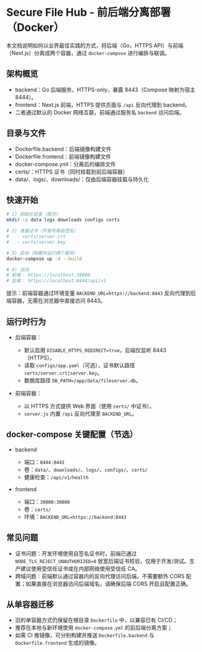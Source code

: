 # Secure File Hub - 前后端分离部署（Docker）

本文档说明如何以业界最佳实践的方式，将后端（Go，HTTPS API）与前端（Next.js）分离成两个容器，通过 `docker-compose` 进行编排与联调。

## 架构概览

- backend：Go 后端服务，HTTPS-only，暴露 8443（Compose 映射为宿主 8444）。
- frontend：Next.js 前端，HTTPS 提供页面与 `/api` 反向代理到 backend。
- 二者通过默认的 Docker 网络互联，前端通过服务名 `backend` 访问后端。

## 目录与文件

- Dockerfile.backend：后端镜像构建文件
- Dockerfile.frontend：前端镜像构建文件
- docker-compose.yml：分离后的编排文件
- certs/：HTTPS 证书（同时挂载到前后端容器）
- data/、logs/、downloads/：仅由后端容器挂载与持久化

## 快速开始

```bash
# 1) 初始化目录（首次）
mkdir -p data logs downloads configs certs

# 2) 准备证书（开发可用自签名）
#   - certs/server.crt
#   - certs/server.key

# 3) 启动（构建并运行两个服务）
docker-compose up -d --build

# 4) 访问
# 前端： https://localhost:30000
# 后端： https://localhost:8444/api/v1
```

提示：前端容器通过环境变量 `BACKEND_URL=https://backend:8443` 反向代理到后端容器，无需在浏览器中直接访问 8443。

## 运行时行为

- 后端容器：
  - 默认启用 `DISABLE_HTTPS_REDIRECT=true`，后端仅监听 8443（HTTPS）。
  - 读取 `configs/app.yaml`（可选），证书默认路径 `certs/server.crt|server.key`。
  - 数据库路径 `DB_PATH=/app/data/fileserver.db`。

- 前端容器：
  - 以 HTTPS 方式提供 Web 界面（使用 `certs/` 中证书）。
  - `server.js` 内置 `/api` 反向代理至 `BACKEND_URL`。

## docker-compose 关键配置（节选）

- backend
  - 端口：`8444:8443`
  - 卷：`data/`、`downloads/`、`logs/`、`configs/`、`certs/`
  - 健康检查：`/api/v1/health`

- frontend
  - 端口：`30000:30000`
  - 卷：`certs/`
  - 环境：`BACKEND_URL=https://backend:8443`

## 常见问题

- 证书问题：开发环境使用自签名证书时，前端已通过 `NODE_TLS_REJECT_UNAUTHORIZED=0` 放宽后端证书校验，仅用于开发/测试。生产建议使用受信任证书或在内部网络使用受信任 CA。
- 跨域问题：前端默认通过容器内的反向代理访问后端，不需要额外 CORS 配置；如果直接在浏览器访问后端域名，请确保后端 CORS 开启且配置正确。

## 从单容器迁移

- 旧的单容器方式仍保留在根目录 `Dockerfile` 中，以兼容已有 CI/CD；
- 推荐在本地与新环境使用 `docker-compose.yml` 的前后端分离方案；
- 如需 CI 推镜像，可分别构建并推送 `Dockerfile.backend` 与 `Dockerfile.frontend` 生成的镜像。

